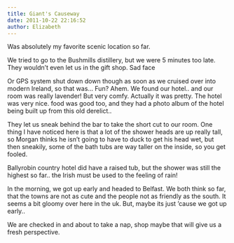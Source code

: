 ```yaml
---
title: Giant's Causeway
date: 2011-10-22 22:16:52
author: Elizabeth
---
```


Was absolutely my favorite scenic location so far.

We tried to go to the Bushmills distillery, but we were 5 minutes too late. They wouldn’t even let us in the gift shop. Sad face

Or GPS system shut down down though as soon as we cruised over into modern Ireland, so that was… Fun? Ahem. We found our hotel.. and our room was really lavender!  But very comfy. Actually it was pretty. The hotel was very nice. food was good too, and they had a photo album of the hotel being built up from this old derelict<!-- more -->..

They let us sneak behind the bar to take the short cut to our room. One thing I have noticed here is that a lot of the shower heads are up really tall, so Morgan thinks he isn’t going to have to duck to get his head wet, but then sneakily, some of the bath tubs are way taller on the inside, so you get fooled.

Ballyrobin country hotel did have a raised tub, but the shower was still the highest so far.. the Irish must be used to the feeling of rain!

In the morning, we got up early and headed to Belfast. We both think so far, that the towns are not as cute and the people not as friendly as the south. It seems a bit gloomy over here in the uk. But, maybe its just ’cause we got up early..

We are checked in and about to take a nap, shop maybe that will give us a fresh perspective.